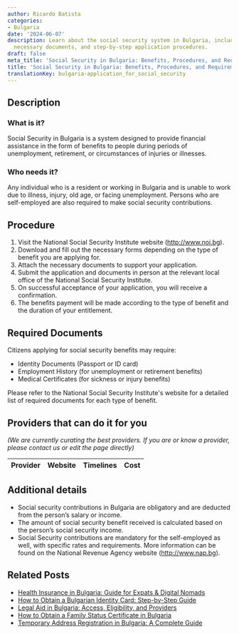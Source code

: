 ```yaml
---
author: Ricardo Batista
categories:
- Bulgaria
date: '2024-06-07'
description: Learn about the social security system in Bulgaria, including who qualifies,
  necessary documents, and step-by-step application procedures.
draft: false
meta_title: 'Social Security in Bulgaria: Benefits, Procedures, and Requirements'
title: 'Social Security in Bulgaria: Benefits, Procedures, and Requirements'
translationKey: bulgaria-application_for_social_security
---
```


## Description
### What is it?
Social Security in Bulgaria is a system designed to provide financial assistance in the form of benefits to people during periods of unemployment, retirement, or circumstances of injuries or illnesses.

### Who needs it?
Any individual who is a resident or working in Bulgaria and is unable to work due to illness, injury, old age, or facing unemployment. Persons who are self-employed are also required to make social security contributions.

## Procedure
1. Visit the National Social Security Institute website (http://www.noi.bg).
2. Download and fill out the necessary forms depending on the type of benefit you are applying for.
3. Attach the necessary documents to support your application.
4. Submit the application and documents in person at the relevant local office of the National Social Security Institute.
5. On successful acceptance of your application, you will receive a confirmation.
6. The benefits payment will be made according to the type of benefit and the duration of your entitlement.

## Required Documents
Citizens applying for social security benefits may require:
- Identity Documents (Passport or ID card)
- Employment History (for unemployment or retirement benefits)
- Medical Certificates (for sickness or injury benefits)

Please refer to the National Social Security Institute's website for a detailed list of required documents for each type of benefit.

## Providers that can do it for you

_(We are currently curating the best providers. If you are or know a provider, please contact us or edit the page directly)_

| Provider        |     Website     |     Timelines    |       Cost      |
| --------------- | --------------- |  :-------------: | :-------------: |

## Additional details
- Social security contributions in Bulgaria are obligatory and are deducted from the person’s salary or income.
- The amount of social security benefit received is calculated based on the person’s social security income.
- Social Security contributions are mandatory for the self-employed as well, with specific rates and requirements. More information can be found on the National Revenue Agency website (http://www.nap.bg).


## Related Posts

- [Health Insurance in Bulgaria: Guide for Expats & Digital Nomads](https://tramitit.com/guides/bulgaria/application_for_health_insurance/)
- [How to Obtain a Bulgarian Identity Card: Step-by-Step Guide](https://tramitit.com/guides/bulgaria/issuance_of_an_identity_card/)
- [Legal Aid in Bulgaria: Access, Eligibility, and Providers](https://tramitit.com/guides/bulgaria/application_for_legal_aid/)
- [How to Obtain a Family Status Certificate in Bulgaria](https://tramitit.com/guides/bulgaria/issuance_of_a_family_status_certificate/)
- [Temporary Address Registration in Bulgaria: A Complete Guide](https://tramitit.com/guides/bulgaria/temporary_address_registration/)